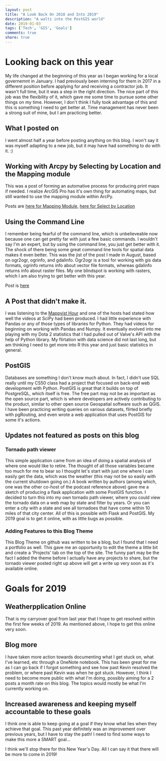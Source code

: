```yaml
---
layout: post
title: "A Look Back On 2018 and Into 2019"
description: "A waltz into the PostGIS world"
date: 2019-01-03
tags: ['Tech', 'GIS', 'Goals']
comments: true
share: true
---
```


# Looking back on this year

My life changed at the beginning of this year as I began working for a local governemnt
in January. I had previously been interning for them in 2017 in a different position before
applying for and receiving a contractor job. It wasn't full time, but it was a step in the right 
direction. The nice part of this job was the flexibility of it, which gave
me some time to pursue some other things on my time. However, I don't think I fully took
advantage of this and this is something I need to get better at. Time management
has never been a strong suit of mine, but I am practicing better. 

## What I posted on

I went almost half a year before posting anything on this blog. I won't say it was
myself adapting to a new job, but it may have had something to do with it. :)

## Working with Arcpy by Selecting by Location and the Mapping module

This was a post of forming an automative process for producing print maps
if needed. I realize ArcGIS Pro has it's own thing for automating maps, but still wanted to 
use the mapping module within ArcPy. 

Posts are [here for Mapping Module](https://kevinmanion.com/2018-06-19/Arcpy-mp/), [here for Select by Location](https://kevinmanion.com/2018-06-26/Select-by-Location/)

## Using the Command Line

I remember being fearful of the command line, which is unbelieveable now because one can get pretty
far with just a few basic commands.  I wouldn't say I'm an expert, but by using the command line, you 
just get better with it. The shock of there being some great command line tools for spatial data makes it even better.
This was the jist of the post I made in August, based on ogr2ogr, ogrinfo, and gdalinfo. Ogr2ogr is a tool
for working with gis data formats, ogrinfo returns info about vector file formats, whereas gdalinfo returns info about raster files. My one blindspot is working with rasters, which I am also trying to get better
with this year.

Post is [here](https://kevinmanion.com/2018-08-19/Command-Line-for-GIS/)
## A Post that didn't make it.

I was listening to the [Mappyist Hour](http://www.themappyisthour.com/) and one of the hosts had stated how well
the videos at SciPy had been produced. I had little experience with Pandas or any of those types of libraries 
for Python. They had videos for beginning on working with Pandas and Numpy. It eventually evolved into me 
playing with my Dota 2 statistics that I had pulled out of Valve's API with the help of Python library. My flirtation with data science
did not last long, but am thinking I need to get more into R this year and just basic statistics in general.

## PostGIS

Databases are something I don't know much about. In fact, I didn't use SQL really until my CS50 class had a project that
focused on back-end web development with Python. PostGIS is great that it builds on top of PostgreSQL, which itself is free.
The free part may not be as important as the open source part, which is where developers are actively contributing to the 
product, similar to other open source Geospatial software such as QGIS. I have been practicing writing queries on various
datasets, flirted briefly with pgRouting, and even wrote a web application that uses PostGIS for some it's 
actions. 


## Updates not featured as posts on this blog 

### Tornado path viewer

This simple application came from an idea of doing a spatial analysis of where one would like to retire. The thought
of all those variables became too much for me to bear so I thought let's start with just one where I can easily
get the data, which was the weather (this may not be so easily with the current shutdown going on.) A book written by
authors (among which, one was the other co-host of the podcast reference above) gave me a sketch of producing a flask
application with some PostGIS function. I decided to turn this into my own tornado path viewer, where you could view 
the tornado data on a web map by state and filter by years. Or you can enter a city with a state and see all 
tornadoes that have come within 10 miles of that city center. All of this is possible with Flask and PostGIS. My
2019 goal is to get it online, with as little bugs as possible.

### Adding Features to this Blog Theme

This Blog Theme on github was written to be a blog, but I found that I need a portfolio as well. This gave me 
an opportunity to edit the theme a little bit and create a 'Projects' tab on the top of the site. The funny part may 
be the fact I added the theme before I actually have any projects to share, but the tornado viewer posted right 
up above will get a write up very soon as it's available online.


# Goals for 2019

## Weatherpplication Online

That is my carryover goal from last year that I hope to get resolved within the first few weeks of 2019. As mentioned above,
I hope to get this online very soon.

## Blog more

I have taken more action towards documenting what I get stuck on, what I've learned, etc through a OneNote notebook. This has
been great for me as I can go back if I forgot something and see how past Kevin resolved the problem, or where past Kevin was
when he got stuck. However, I think I need to become more public with what I'm doing, possibly aiming for a 2 posts a month rate 
on this blog. The topics would mostly be what I'm currently working on.

## Increased awareness and keeping myself accountable to these goals

I think one is able to keep going at a goal if they know what lies when they achieve that goal. This past year definitely was
an improvement over previous years, but I have to stay the path! I need to find some ways to make this more a SMART goal...

I think we'll stop there for this New Year's Day. All I can say it that there will be more to come in 2019!